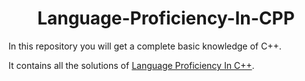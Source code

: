 <h1 align="center">Language-Proficiency-In-CPP</h1>
In this repository you will get a complete basic knowledge of C++.

It contains all the solutions of [Language Proficiency In C++](https://www.hackerrank.com/domains/cpp?badge_type=cpp).
